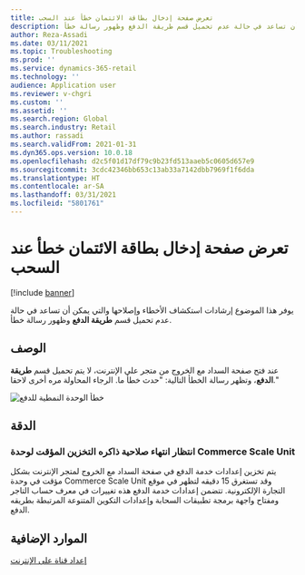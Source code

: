 ```yaml
---
title: تعرض صفحة إدخال بطاقة الائتمان خطأ عند السحب
description: يوفر هذا الموضوع إرشادات استكشاف الأخطاء وإصلاحها والتي يمكن أن تساعد في حالة عدم تحميل قسم طريقة الدفع وظهور رسالة خطأ.
author: Reza-Assadi
ms.date: 03/11/2021
ms.topic: Troubleshooting
ms.prod: ''
ms.service: dynamics-365-retail
ms.technology: ''
audience: Application user
ms.reviewer: v-chgri
ms.custom: ''
ms.assetid: ''
ms.search.region: Global
ms.search.industry: Retail
ms.author: rassadi
ms.search.validFrom: 2021-01-31
ms.dyn365.ops.version: 10.0.18
ms.openlocfilehash: d2c5f01d17df79c9b23fd513aaeb5c0605d657e9
ms.sourcegitcommit: 3cdc42346bb653c13ab33a7142dbb7969f1f6dda
ms.translationtype: HT
ms.contentlocale: ar-SA
ms.lasthandoff: 03/31/2021
ms.locfileid: "5801761"
---
```

# <a name="credit-card-entry-page-shows-an-error-at-checkout"></a>تعرض صفحة إدخال بطاقة الائتمان خطأ عند السحب

[!include [banner](../../includes/banner.md)]

يوفر هذا الموضوع إرشادات استكشاف الأخطاء وإصلاحها والتي يمكن أن تساعد في حالة عدم تحميل قسم **طريقة الدفع** وظهور رسالة خطأ.

## <a name="description"></a>الوصف

عند فتح صفحة السداد مع الخروج من متجر على الإنترنت، لا يتم تحميل قسم **طريقة الدفع**، وتظهر رسالة الخطأ التالية: "حدث خطأ ما. الرجاء المحاولة مره أخرى لاحقا."

![خطأ الوحدة النمطية للدفع](media/payment-module-error.jpg)

## <a name="resolution"></a>الدقة

### <a name="wait-for-the-commerce-scale-unit-cache-to-expire"></a>انتظار انتهاء صلاحية ذاكره التخزين المؤقت لوحدة Commerce Scale Unit

يتم تخزين إعدادات خدمة الدفع في صفحة السداد مع الخروج لمتجر الإنترنت بشكل مؤقت في وحدة Commerce Scale Unit وقد تستغرق 15 دقيقه لتظهر في موقع التجارة الإلكترونية. تتضمن إعدادات خدمة الدفع هذه تغييرات في معرف حساب التاجر ومفتاح واجهة برمجة تطبيقات السحابة وإعدادات التكوين المتنوعة المرتبطة بطريقه الدفع.

## <a name="additional-resources"></a>الموارد الإضافية

[إعداد قناة على الإنترنت](../channel-setup-online.md)

